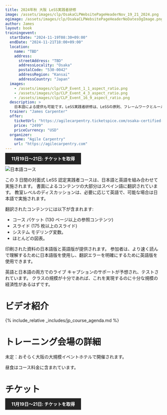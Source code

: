 ```yaml
---
title: 2024年秋 大阪 LeSS実践者研修
image: /assets/images/clp/OsakaCLPWebsitePageHeaderNov_19_21_2024.png
ogimage: /assets/images/clp/OsakaCLPWebsitePageHeaderNoDatesOgImage.png
author: James
layout: book
trainingevent:
  startDate: "2024-11-19T08:30+09:00"
  endDate: "2024-11-21T18:00+09:00"
  location:
    name: "TBD"
    address:
      streetAddress: "TBD"
      addressLocality: "Osaka"
      postalCode: "530-0042"
      addressRegion: "Kansai"
      addressCountry: "Japan"
  images:
    - /assets/images/clp/CLP_Event_1_1_aspect_ratio.png
    - /assets/images/clp/CLP_Event_4_3_aspect_ratio.png
    - /assets/images/clp/CLP_Event_16_9_aspect_ratio.png
  description: >
    日本語による提供も可能です。LeSS実践者研修は、LeSSの原則、フレームワークとルール、ガイドを網羅した詳細なコースです。このコースは、LeSSを製品開発グループに導入し改善するための重要な情報を提供します。コースには、LeSSの概要、LeSSの導入事例、演習、および参加者が最も関心を持つトピックを議論するための広範なLeSS Q&Aが含まれています。
  trainer: "James Carpenter"
  offer:
    ticketUrl: "https://agilecarpentry.ticketspice.com/osaka-certified-less-practitioner-fall-2024"
    price: "2499"
    priceCurrency: "USD"
  organizer:
    name: "Agile Carpentry"
    url: "https://agilecarpentry.com"
---
```


<a class="wx-button" href="https://agilecarpentry.ticketspice.com/osaka-certified-less-practitioner-fall-2024" style="background:rgba(36,36,36,1);color:white;padding:10px 20px;text-decoration:none;font-weight:bold;" target="_blank">11月19日～21日: チケットを取得</a>

![日本語コース](/assets/images/clp/SpanishCLPPost.png)

この 3 日間の対面式 LeSS 認定実践者コースは、日本語と英語を組み合わせて実施されます。 書面によるコンテンツの大部分はスペイン語に翻訳されています。 教室レベルのディスカッションは、必要に応じて英語で、可能な場合は日本語で実施されます。

翻訳されたコンテンツには以下が含まれます:

* コース パケット (130 ページ以上の参照コンテンツ)
* スライド (175 枚以上のスライド)
* システム モデリング変数。
* ほとんどの図表。

印刷された資料の日本語版と英語版が提供されます。 参加者は、より速く読んで理解するために日本語版を使用し、翻訳エラーを明確にするために英語版を使用できます。

英語と日本語の両方でのライブ キャプションのサポートが予想され、テストされています。 クラスの規模が十分であれば、これを実現するのに十分な規模の経済性があるはずです。

# ビデオ紹介

{% include_relative _includes/jp_course_agenda.md %}

# トレーニング会場の詳細

未定：おそらく大阪の大規模イベントホテルで開催されます。

昼食はコース料金に含まれています。

# チケット

<a class="wx-button" href="https://agilecarpentry.ticketspice.com/osaka-certified-less-practitioner-fall-2024" style="background:rgba(36,36,36,1);color:white;padding:10px 20px;text-decoration:none;font-weight:bold;" target="_blank">11月19日～21日: チケットを取得</a>